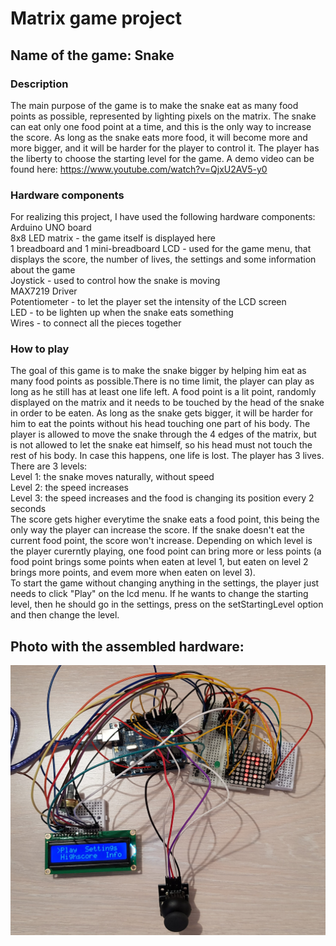 # Matrix game project
## Name of the game: Snake
### Description
The main purpose of the game is to make the snake eat as many food points as possible, represented by lighting pixels on the matrix. The snake can eat only one food point at a time, and this is the only way to increase the score. As long as the snake eats more food, it will become more and more bigger, and it will be harder for the player to control it. The player has the liberty to choose the starting level for the game. A demo video can be found here: https://www.youtube.com/watch?v=QjxU2AV5-y0


### Hardware components
For realizing this project, I have used the following hardware components:<br/>
Arduino UNO board<br/>
8x8 LED matrix - the game itself is displayed here<br/>
1 breadboard and 1 mini-breadboard
LCD - used for the game menu, that displays the score, the number of lives, the settings and some information about the game <br/>
Joystick - used to control how the snake is moving<br/>
MAX7219 Driver<br/>
Potentiometer - to let the player set the intensity of the LCD screen <br/>
LED - to be lighten up when the snake eats something<br/>
Wires - to connect all the pieces together

### How to play
The goal of this game is to make the snake bigger by helping him eat as many food points as possible.There is no time limit, the player can play as long as he still has at least one life left. A food point is a lit point, randomly displayed on the matrix and it needs to be touched by the head of the snake in order to be eaten. As long as the snake gets bigger, it will be harder for him to eat the points without his head touching one part of his body. The player is allowed to move the snake through the 4 edges of the matrix, but is not allowed to let the snake eat himself, so his head must not touch the rest of his body. In case this happens, one life is lost. The player has 3 lives. There are 3 levels:<br/>
Level 1: the snake moves naturally, without speed<br/>
Level 2: the speed increases<br/>
Level 3: the speed increases and the food is changing its position every 2 seconds<br/>
The score gets higher everytime the snake eats a food point, this being the only way the player can increase the score. If the snake doesn't eat the current food point, the score won't increase. Depending on which level is the player curerntly playing, one food point can bring more or less points (a food point brings some points when eaten at level 1, but eaten on level 2 brings more points, and evem more when eaten on level 3).<br/>
To start the game without changing anything in the settings, the player just needs to click "Play" on the lcd menu. If he wants to change the starting level, then he should go in the settings, press on the setStartingLevel option and then change the level.
## Photo with the assembled hardware:
![Test Image 1](SnakeGamePhoto2.png)
